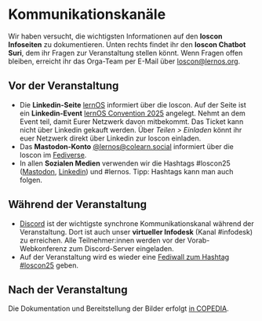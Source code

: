 # Kommunikationskanäle
Wir haben versucht, die wichtigsten Informationen auf den **loscon Infoseiten** zu dokumentieren. Unten rechts findet ihr den **loscon Chatbot Suri**, dem ihr Fragen zur Veranstaltung stellen könnt. Wenn Fragen offen bleiben, erreicht ihr das Orga-Team per E-Mail über [loscon@lernos.org](mailto:loscon@lernos.org).

## Vor der Veranstaltung
- Die **Linkedin-Seite** [lernOS](https://www.linkedin.com/showcase/28494203/) informiert über die loscon. Auf der Seite ist ein **Linkedin-Event** [lernOS Convention 2025](https://www.linkedin.com/events/7304032810544123904/comments/) angelegt. Nehmt an dem Event teil, damit Eurer Netzwerk davon mitbekommt. Das Ticket kann nicht über Linkedin gekauft werden. Über *Teilen > Einladen* könnt ihr euer Netzwerk direkt über Linkedin zur loscon einladen.
- Das **Mastodon-Konto** [@lernos@colearn.social](https://colearn.social/@lernos) informiert über die loscon im [Fediverse](https://de.wikipedia.org/wiki/Fediverse).
- In allen **Sozialen Medien** verwenden wir die Hashtags #loscon25 ([Mastodon](https://colearn.social/tags/loscon25), [Linkedin](https://www.linkedin.com/feed/hashtag/?keywords=loscon25)) und #lernos. Tipp: Hashtags kann man auch folgen.

## Während der Veranstaltung
- [Discord](discord.md) ist der wichtigste synchrone Kommunikationskanal während der Veranstaltung. Dort ist auch unser **virtueller Infodesk** (Kanal #infodesk) zu erreichen. Alle Teilnehmer:innen werden vor der Vorab-Webkonferenz zum Discord-Server eingeladen.
- Auf der Veranstaltung wird es wieder eine [Fediwall zum Hashtag #loscon25](https://lernos.org/fediwall) geben.

## Nach der Veranstaltung

Die Dokumentation und Bereitstellung der Bilder erfolgt [in COPEDIA](https://wiki.cogneon.de/loscon25).